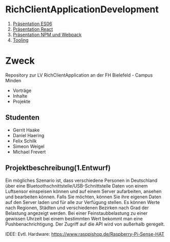 # RichClientApplicationDevelopment

1. [Präsentation ES06](https://sweigel1.github.io/RichClientApplicationDevelopment/ES06/index.html#1) 
2. [Präsentation React](https://sweigel1.github.io/RichClientApplicationDevelopment/react/index.html)
3. [Präsentation NPM und Webpack ](https://sweigel1.github.io/RichClientApplicationDevelopment/NSM_WEBPACK/index.html)
4. [Tooling](https://sweigel1.github.io/RichClientApplicationDevelopment/Tooling/index.html)

# Zweck

Repository zur LV RichClientApplication an der FH Bielefeld - Campus Minden

- Vorträge
- Inhalte
- Projekte

## Studenten

- Gerrit Haake
- Daniel Haering
- Felix Schilk
- Simeon Weigel
- Michael Frevert

## Projektbeschreibung(1.Entwurf)

Ein mögliches Szenario ist, dass verschiedene Personen in Deutschland über eine Bluetoothschnittstelle/USB-Schnittstelle Daten von einem Luftsensor einspeisen können und auf einem Server aufarbeiten, ansehen  und bearbeiten können. 
Falls Sie möchten, können Sie ihre eigenen Daten auf den Server laden und für alle zur Verfügung stellen. Es können Werte nach Regionen, Städten und verschiedenen Bezirken nach Grad der Belastung angezeigt werden. 
Bei einer Feinstaubbelastung zu einer gewissen Uhrzeit bei einem bestimmten Wert bekommt man eine Pushbenachrichtigung.
Der Zugriff auf die API wird von außerhalb geregelt.

IDEE:
Evtl. Hardware:
https://www.rasppishop.de/Raspberry-Pi-Sense-HAT

